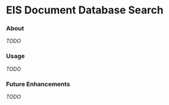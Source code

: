 # EIS Document Database Search

### About

*TODO*

### Usage

*TODO*

### Future Enhancements

*TODO*
